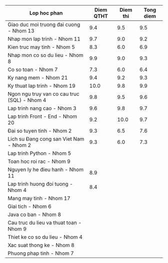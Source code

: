 | Lop hoc phan                                 | Diem QTHT | Diem thi | Tong diem |
| -------------------------------------------- | --------- | -------- | --------- |
| Giao duc moi truong đai cuong - Nhom 13      | 9.4       | 9.5      | 9.5       |
| Nhap mon lap trinh - Nhom 11                 | 9.7       | 9.0      | 9.2       |
| Kien truc may tinh - Nhom 5                  | 8.3       | 6.0      | 6.9       |
| Nhap mon co so du lieu - Nhom 8              | 9.9       | 9.0      | 9.3       |
| Co so toan - Nhom 7                          | 7.3       | 6.0      | 6.4       |
| Ky nang mem - Nhom 21                        | 9.4       | 9.2      | 9.3       |
| Ky thuat lap trinh - Nhom 19                 | 10.0      | 9.8      | 9.9       |
| Ngon ngu truy van co cau truc (SQL) - Nhom 4 | 9.8       | 9.5      | 9.6       |
| Lap trinh nang cao - Nhom 3                  | 9.6       | 9.8      | 9.7       |
| Lap trinh Front - End - Nhom 20              | 9.2       | 10.0     | 9.7       |
| Đai so tuyen tinh - Nhom 2                   | 9.3       | 6.5      | 7.6       |
| Lich su Đang cong san Viet Nam - Nhom 2      | 9.3       | 6.0      | 7.3       |
| Lap trinh Python - Nhom 5                    |           |          |           |
| Toan hoc roi rac - Nhom 9                    |           |          |           |
| Nguyen ly he đieu hanh - Nhom 11             | 8.9       |          |           |
| Lap trinh huong đoi tuong - Nhom 4           | 8.4       |          |           |
| Mang may tinh - Nhom 17                      |           |          |           |
| Giai tich - Nhom 6                           |           |          |           |
| Java co ban - Nhom 8                         |           |          |           |
| Cau truc du lieu va thuat toan - Nhom 9      |           |          |           |
| Thiet ke co so du lieu - Nhom 4              |           |          |           |
| Xac suat thong ke - Nhom 8                   |           |          |           |
| Phuong phap tinh - Nhom 7                    |           |          |           |
